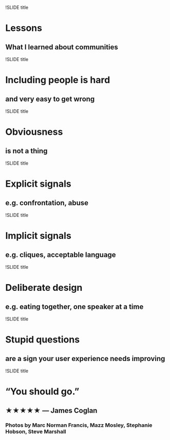 !SLIDE title
# Lessons
## What I learned about communities


!SLIDE title
# Including people is hard
## and very easy to get wrong


!SLIDE title
# Obviousness
## is not a thing


!SLIDE title
# Explicit signals
## e.g. confrontation, abuse


!SLIDE title
# Implicit signals
## e.g. cliques, acceptable language


!SLIDE title
# Deliberate design
## e.g. eating together, one speaker at a time


!SLIDE title
# Stupid questions
## are a sign your user experience needs improving


!SLIDE title
# “You should go.”
## ★★★★★ — James Coglan
### Photos by Marc Norman Francis, Mazz Mosley, Stephanie Hobson, Steve Marshall

